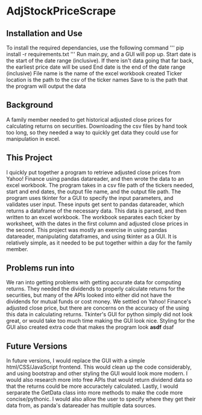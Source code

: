 # AdjStockPriceScrape
## Installation and Use
To install the required dependancies, use the following command
'''
pip install -r requirements.txt
'''
Run main.py, and a GUI will pop up. 
Start date is the start of the date range (inclusive). If there isn't data going that far back, the earliest price date will be used
End date is the end of the date range (inclusive)
File name is the name of the excel workbook created
Ticker location is the path to the csv of the ticker names
Save to is the path that the program will output the data
## Background
A family member needed to get historical adjusted close prices for calculating returns on securities. Downloading the csv files by hand took too long, so they needed a way to quickly get data they could use for manipulation in excel.
## This Project
I quickly put together a program to retrieve adjusted close prices from Yahoo! Finance using pandas datareader, and then wrote the data to an excel workbook. The program takes in a csv file path of the tickers needed, start and end dates, the output file name, and the output file path. The program uses tkinter for a GUI to specify the input parameters, and validates user input. These inputs get sent to pandas datareader, which returns a dataframe of the necessary data. This data is parsed, and then written to an excel workbook. The workbook separates each ticker by worksheet, with the dates in the first column and adjusted close prices in the second. 
This project was mostly an exercise in using pandas datareader, manipulating dataframes, and using tkinter as a GUI. It is relatively simple, as it needed to be put together within a day for the family member.
## Problems run into
We ran into getting problems with getting accurate data for computing returns. They needed the dividends to properly calculate returns for the securities, but many of the APIs looked into either did not have the dividends for mutual funds or cost money. We settled on Yahoo! Finance's adjusted close price, but there are concerns on the accuracy of the using this data in calculating returns.
Tkinter's GUI for python simply did not look great, or would take too much time making the GUI look nice. Styling for the GUI also created extra code that makes the program look **asdf** dsaf
## Future Versions
In future versions, I would replace the GUI with a simple html/CSS/JavaScript frontend. This would clean up the code considerably, and using bootstrap and other styling the GUI would look more modern. I would also research more into free APIs that would return dividend data so that the returns could be more accuractely calculated. Lastly, I would serparate the GetData class into more methods to make the code more concise/pythonic. I would also allow the user to specify where they get their data from, as panda's datareader has multiple data sources.
